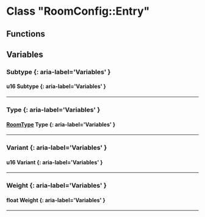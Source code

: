 # Class "RoomConfig::Entry"
## Functions
## Variables
### Subtype {: aria-label='Variables' }
#### u16 Subtype  {: aria-label='Variables' }

___ 
### Type {: aria-label='Variables' }
#### [RoomType](../enums/RoomType) Type  {: aria-label='Variables' }

___ 
### Variant {: aria-label='Variables' }
#### u16 Variant  {: aria-label='Variables' }

___ 
### Weight {: aria-label='Variables' }
#### float Weight  {: aria-label='Variables' }

___ 
